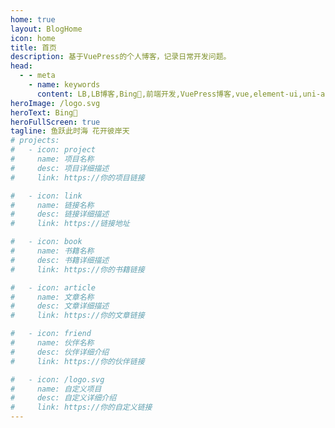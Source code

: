 ```yaml
---
home: true
layout: BlogHome
icon: home
title: 首页
description: 基于VuePress的个人博客，记录日常开发问题。
head:
  - - meta
    - name: keywords
      content: LB,LB博客,Bing🐣,前端开发,VuePress博客,vue,element-ui,uni-app,vscode,javascript,css,css3,html5
heroImage: /logo.svg
heroText: Bing🐣
heroFullScreen: true
tagline: 鱼跃此时海 花开彼岸天
# projects:
#   - icon: project
#     name: 项目名称
#     desc: 项目详细描述
#     link: https://你的项目链接

#   - icon: link
#     name: 链接名称
#     desc: 链接详细描述
#     link: https://链接地址

#   - icon: book
#     name: 书籍名称
#     desc: 书籍详细描述
#     link: https://你的书籍链接

#   - icon: article
#     name: 文章名称
#     desc: 文章详细描述
#     link: https://你的文章链接

#   - icon: friend
#     name: 伙伴名称
#     desc: 伙伴详细介绍
#     link: https://你的伙伴链接

#   - icon: /logo.svg
#     name: 自定义项目
#     desc: 自定义详细介绍
#     link: https://你的自定义链接
---
```

